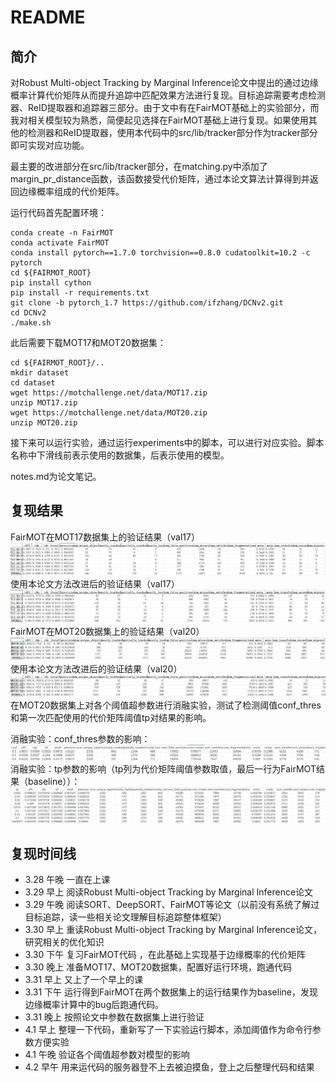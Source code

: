 # README
## 简介
对Robust Multi-object Tracking by Marginal Inference论文中提出的通过边缘概率计算代价矩阵从而提升追踪中匹配效果方法进行复现。目标追踪需要考虑检测器、ReID提取器和追踪器三部分。由于文中有在FairMOT基础上的实验部分，而我对相关模型较为熟悉，简便起见选择在FairMOT基础上进行复现。如果使用其他的检测器和ReID提取器，使用本代码中的src/lib/tracker部分作为tracker部分即可实现对应功能。

最主要的改进部分在src/lib/tracker部分，在matching.py中添加了margin_pr_distance函数，该函数接受代价矩阵，通过本论文算法计算得到并返回边缘概率组成的代价矩阵。

运行代码首先配置环境：
```shell
conda create -n FairMOT
conda activate FairMOT
conda install pytorch==1.7.0 torchvision==0.8.0 cudatoolkit=10.2 -c pytorch
cd ${FAIRMOT_ROOT}
pip install cython
pip install -r requirements.txt
git clone -b pytorch_1.7 https://github.com/ifzhang/DCNv2.git
cd DCNv2
./make.sh
```
此后需要下载MOT17和MOT20数据集：
```shell
cd ${FAIRMOT_ROOT}/..
mkdir dataset
cd dataset
wget https://motchallenge.net/data/MOT17.zip
unzip MOT17.zip
wget https://motchallenge.net/data/MOT20.zip
unzip MOT20.zip
```
接下来可以运行实验，通过运行experiments中的脚本，可以进行对应实验。脚本名称中下滑线前表示使用的数据集，后表示使用的模型。

notes.md为论文笔记。
## 复现结果
FairMOT在MOT17数据集上的验证结果（val17）
![](/assets/fairmot_mot17.png)
使用本论文方法改进后的验证结果（val17）
![](/assets/marginal_pr_mot17.png)
FairMOT在MOT20数据集上的验证结果（val20）
![](/assets/fairmot_mot20.png)
使用本论文方法改进后的验证结果（val20）
![](/assets/marginal_pr_mot20.png)
在MOT20数据集上对各个阈值超参数进行消融实验，测试了检测阈值conf_thres和第一次匹配使用的代价矩阵阈值tp对结果的影响。

消融实验：conf_thres参数的影响：
![](/assets/conf_ablation.png)
消融实验：tp参数的影响（tp列为代价矩阵阈值参数取值，最后一行为FairMOT结果（baseline））：
![](/assets/tp_ablation.png)
## 复现时间线
- 3.28 午晚 一直在上课
- 3.29 早上 阅读Robust Multi-object Tracking by Marginal Inference论文
- 3.29 午晚 阅读SORT、DeepSORT、FairMOT等论文（以前没有系统了解过目标追踪，读一些相关论文理解目标追踪整体框架）
- 3.30 早上 重读Robust Multi-object Tracking by Marginal Inference论文，研究相关的优化知识
- 3.30 下午 复习FairMOT代码 ，在此基础上实现基于边缘概率的代价矩阵
- 3.30 晚上 准备MOT17、MOT20数据集，配置好运行环境，跑通代码
- 3.31 早上 又上了一个早上的课
- 3.31 下午 运行得到FairMOT在两个数据集上的运行结果作为baseline，发现边缘概率计算中的bug后跑通代码。
- 3.31 晚上 按照论文中参数在数据集上进行验证
- 4.1 早上 整理一下代码，重新写了一下实验运行脚本，添加阈值作为命令行参数方便实验
- 4.1 午晚 验证各个阈值超参数对模型的影响
- 4.2 早午 用来运代码的服务器登不上去被迫摸鱼，登上之后整理代码和结果